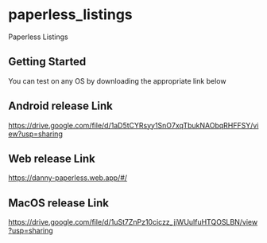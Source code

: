 # paperless_listings

Paperless Listings

## Getting Started

You can test on any OS by downloading the appropriate link below

## Android release Link
https://drive.google.com/file/d/1aD5tCYRsyy1SnO7xqTbukNAObqRHFFSY/view?usp=sharing

## Web release Link
https://danny-paperless.web.app/#/

## MacOS release Link
https://drive.google.com/file/d/1uSt7ZnPz10ciczz_jjWUulfuHTQOSLBN/view?usp=sharing

